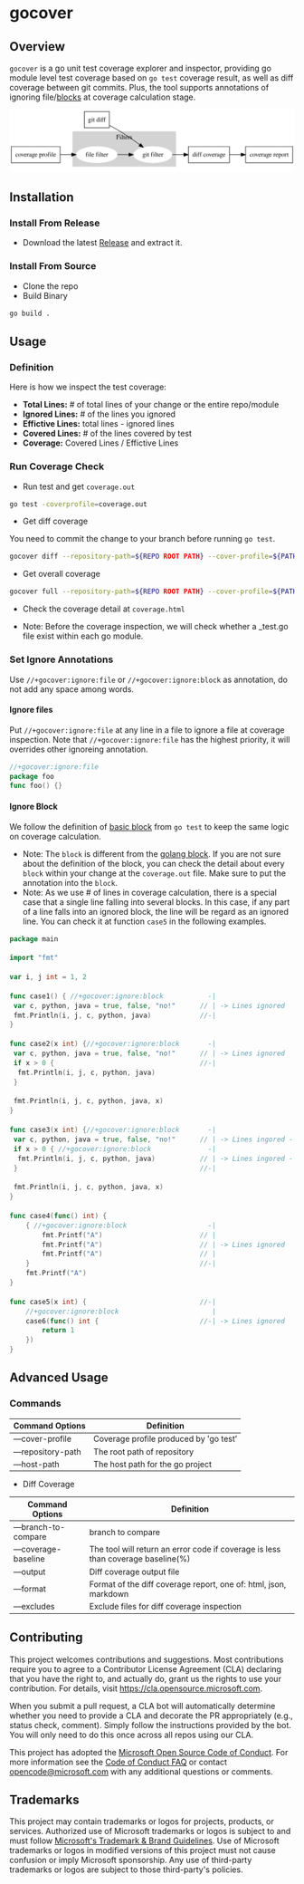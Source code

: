 # gocover

## Overview

`gocover` is a go unit test coverage explorer and inspector, providing go module level test coverage based on `go test` coverage result, as well as diff coverage between git commits. Plus, the tool supports annotations of ignoring file/[blocks](https://go.dev/blog/cover) at coverage calculation stage.

![project overview](./docs/images/overview.svg)

## Installation

### Install From Release

- Download the latest [Release](https://github.com/Azure/gocover/releases) and extract it. 

### Install From Source

- Clone the repo
- Build Binary
```bash
go build .
```

## Usage

### Definition

Here is how we inspect the test coverage:

- **Total Lines:** # of total lines of your change or the entire repo/module
- **Ignored Lines:** # of the lines you ignored
- **Effictive Lines:** total lines - ignored lines
- **Covered Lines:** # of the lines covered by test
- **Coverage:** Covered Lines / Effictive Lines

### Run Coverage Check

- Run test and get `coverage.out`

```bash
go test -coverprofile=coverage.out
```
- Get diff coverage

You need to commit the change to your branch before running `go test`. 

```bash
gocover diff --repository-path=${REPO ROOT PATH} --cover-profile=${PATH TO}coverage.out --compare-branch=origin/master 
```

- Get overall coverage

```bash
gocover full --repository-path=${REPO ROOT PATH} --cover-profile=${PATH TO}coverage.out
```

- Check the coverage detail at `coverage.html`

- Note: Before the coverage inspection, we will check whether a _test.go file exist within each go module. 

### Set Ignore Annotations

Use `//+gocover:ignore:file` or `//+gocover:ignore:block` as annotation, do not add any space among words.

#### Ignore files

Put `//+gocover:ignore:file` at any line in a file to ignore a file at coverage inspection. Note that `//+gocover:ignore:file` has the highest priority, it will overrides other ignoreing annotation.

```go
//+gocover:ignore:file
package foo
func foo() {}
```

#### Ignore Block

We follow the definition of [basic block](https://go.dev/blog/cover) from `go test` to keep the same logic on coverage calculation.

- Note: The `block` is different from the [golang block](https://go.dev/ref/spec#Blocks). If you are not sure about the definition of the block, you can check the detail about every `block` within your change at the `coverage.out` file. Make sure to put the annotation into the `block`.
- Note: As we use # of lines in coverage calculation, there is a special case that a single line falling into several blocks. In this case, if any part of a line falls into an ignored block, the line will be regard as an ignored line. You can check it at function `case5` in the following examples. 

```go
package main

import "fmt"

var i, j int = 1, 2

func case1() { //+gocover:ignore:block           -|
 var c, python, java = true, false, "no!"      // | -> Lines ignored
 fmt.Println(i, j, c, python, java)            //-|
}

func case2(x int) {//+gocover:ignore:block       -|
 var c, python, java = true, false, "no!"      // | -> Lines ignored
 if x > 0 {                                    //-|
  fmt.Println(i, j, c, python, java)
 }

 fmt.Println(i, j, c, python, java, x)
}

func case3(x int) {//+gocover:ignore:block       -|
 var c, python, java = true, false, "no!"      // | -> Lines ingored - Block1
 if x > 0 { //+gocover:ignore:block              -|
  fmt.Println(i, j, c, python, java)           // | -> Lines ingored - Block2
 }                                             //-|

 fmt.Println(i, j, c, python, java, x)
}

func case4(func() int) {
	{ //+gocover:ignore:block                    -|
		fmt.Printf("A")                        // |
		fmt.Printf("A")                        // | -> Lines ignored
		fmt.Printf("A")                        // |
	}                                          //-|
	fmt.Printf("A")
}

func case5(x int) {                            //-|
	//+gocover:ignore:block                       | 
	case6(func() int {                         //-| -> Lines ignored
		return 1
	})
}
```

## Advanced Usage

### Commands

| Command Options | Definition |
| --- | --- |
| —cover-profile | Coverage profile produced by 'go test’ |
| —repository-path | The root path of repository |
| —host-path | The host path for the go project |

- Diff Coverage

| Command Options | Definition |
| --- | --- |
| —branch-to-compare | branch to compare |
| —coverage-baseline | The tool will return an error code if coverage is less than coverage baseline(%) |
| —output | Diff coverage output file |
| —format | Format of the diff coverage report, one of: html, json, markdown |
| —excludes | Exclude files for diff coverage inspection |

## Contributing

This project welcomes contributions and suggestions.  Most contributions require you to agree to a
Contributor License Agreement (CLA) declaring that you have the right to, and actually do, grant us
the rights to use your contribution. For details, visit https://cla.opensource.microsoft.com.

When you submit a pull request, a CLA bot will automatically determine whether you need to provide
a CLA and decorate the PR appropriately (e.g., status check, comment). Simply follow the instructions
provided by the bot. You will only need to do this once across all repos using our CLA.

This project has adopted the [Microsoft Open Source Code of Conduct](https://opensource.microsoft.com/codeofconduct/).
For more information see the [Code of Conduct FAQ](https://opensource.microsoft.com/codeofconduct/faq/) or
contact [opencode@microsoft.com](mailto:opencode@microsoft.com) with any additional questions or comments.

## Trademarks

This project may contain trademarks or logos for projects, products, or services. Authorized use of Microsoft 
trademarks or logos is subject to and must follow 
[Microsoft's Trademark & Brand Guidelines](https://www.microsoft.com/en-us/legal/intellectualproperty/trademarks/usage/general).
Use of Microsoft trademarks or logos in modified versions of this project must not cause confusion or imply Microsoft sponsorship.
Any use of third-party trademarks or logos are subject to those third-party's policies.

